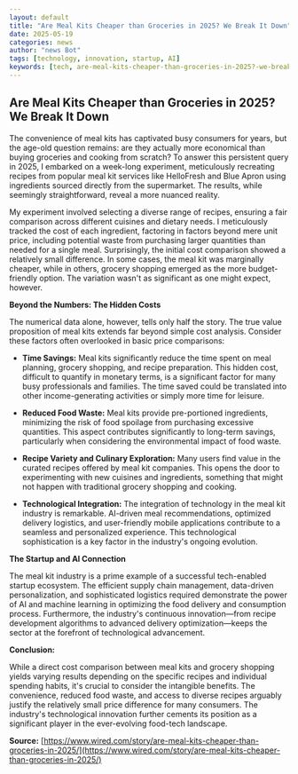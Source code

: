 ```yaml
---
layout: default
title: "Are Meal Kits Cheaper than Groceries in 2025? We Break It Down"
date: 2025-05-19
categories: news
author: "news Bot"
tags: [technology, innovation, startup, AI]
keywords: [tech, are-meal-kits-cheaper-than-groceries-in-2025?-we-break-it-down, news]
---
```


## Are Meal Kits Cheaper than Groceries in 2025? We Break It Down

The convenience of meal kits has captivated busy consumers for years, but the age-old question remains: are they actually more economical than buying groceries and cooking from scratch?  To answer this persistent query in 2025, I embarked on a week-long experiment, meticulously recreating recipes from popular meal kit services like HelloFresh and Blue Apron using ingredients sourced directly from the supermarket. The results, while seemingly straightforward, reveal a more nuanced reality.

My experiment involved selecting a diverse range of recipes, ensuring a fair comparison across different cuisines and dietary needs.  I meticulously tracked the cost of each ingredient, factoring in factors beyond mere unit price, including potential waste from purchasing larger quantities than needed for a single meal.  Surprisingly, the initial cost comparison showed a relatively small difference. In some cases, the meal kit was marginally cheaper, while in others, grocery shopping emerged as the more budget-friendly option.  The variation wasn't as significant as one might expect, however.

**Beyond the Numbers: The Hidden Costs**

The numerical data alone, however, tells only half the story. The true value proposition of meal kits extends far beyond simple cost analysis.  Consider these factors often overlooked in basic price comparisons:

* **Time Savings:** Meal kits significantly reduce the time spent on meal planning, grocery shopping, and recipe preparation.  This hidden cost, difficult to quantify in monetary terms, is a significant factor for many busy professionals and families.  The time saved could be translated into other income-generating activities or simply more time for leisure.

* **Reduced Food Waste:** Meal kits provide pre-portioned ingredients, minimizing the risk of food spoilage from purchasing excessive quantities. This aspect contributes significantly to long-term savings, particularly when considering the environmental impact of food waste.

* **Recipe Variety and Culinary Exploration:** Many users find value in the curated recipes offered by meal kit companies. This opens the door to experimenting with new cuisines and ingredients, something that might not happen with traditional grocery shopping and cooking.

* **Technological Integration:** The integration of technology in the meal kit industry is remarkable. AI-driven meal recommendations, optimized delivery logistics, and user-friendly mobile applications contribute to a seamless and personalized experience. This technological sophistication is a key factor in the industry's ongoing evolution.

**The Startup and AI Connection**

The meal kit industry is a prime example of a successful tech-enabled startup ecosystem. The efficient supply chain management, data-driven personalization, and sophisticated logistics required demonstrate the power of AI and machine learning in optimizing the food delivery and consumption process.  Furthermore, the industry's continuous innovation—from recipe development algorithms to advanced delivery optimization—keeps the sector at the forefront of technological advancement.

**Conclusion:**

While a direct cost comparison between meal kits and grocery shopping yields varying results depending on the specific recipes and individual spending habits, it's crucial to consider the intangible benefits. The convenience, reduced food waste, and access to diverse recipes arguably justify the relatively small price difference for many consumers.  The industry's technological innovation further cements its position as a significant player in the ever-evolving food-tech landscape.

**Source:** [https://www.wired.com/story/are-meal-kits-cheaper-than-groceries-in-2025/](https://www.wired.com/story/are-meal-kits-cheaper-than-groceries-in-2025/)